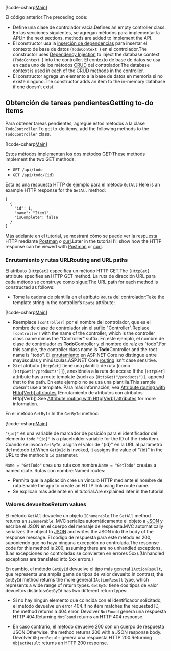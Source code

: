 [!code-csharp[Main](../../tutorials/first-web-api/sample/TodoApi/Controllers/TodoController2.cs?name=snippet_todo1)]

<span data-ttu-id="fa4f0-101">El código anterior:</span><span class="sxs-lookup"><span data-stu-id="fa4f0-101">The preceding code:</span></span>

* <span data-ttu-id="fa4f0-102">Define una clase de controlador vacía.</span><span class="sxs-lookup"><span data-stu-id="fa4f0-102">Defines an empty controller class.</span></span> <span data-ttu-id="fa4f0-103">En las secciones siguientes, se agregan métodos para implementar la API.</span><span class="sxs-lookup"><span data-stu-id="fa4f0-103">In the next sections, methods are added to implement the API.</span></span>
* <span data-ttu-id="fa4f0-104">El constructor usa la [inserción de dependencias](xref:fundamentals/dependency-injection) para insertar el contexto de base de datos (`TodoContext `) en el controlador.</span><span class="sxs-lookup"><span data-stu-id="fa4f0-104">The constructor uses [Dependency Injection](xref:fundamentals/dependency-injection) to inject the database context (`TodoContext `) into the controller.</span></span> <span data-ttu-id="fa4f0-105">El contexto de base de datos se usa en cada uno de los métodos [CRUD](https://wikipedia.org/wiki/Create,_read,_update_and_delete) del controlador.</span><span class="sxs-lookup"><span data-stu-id="fa4f0-105">The database context is used in each of the [CRUD](https://wikipedia.org/wiki/Create,_read,_update_and_delete) methods in the controller.</span></span>
* <span data-ttu-id="fa4f0-106">El constructor agrega un elemento a la base de datos en memoria si no existe ninguno.</span><span class="sxs-lookup"><span data-stu-id="fa4f0-106">The constructor adds an item to the in-memory database if one doesn't exist.</span></span>

## <a name="getting-to-do-items"></a><span data-ttu-id="fa4f0-107">Obtención de tareas pendientes</span><span class="sxs-lookup"><span data-stu-id="fa4f0-107">Getting to-do items</span></span>

<span data-ttu-id="fa4f0-108">Para obtener tareas pendientes, agregue estos métodos a la clase `TodoController`.</span><span class="sxs-lookup"><span data-stu-id="fa4f0-108">To get to-do items, add the following methods to the `TodoController` class.</span></span>

[!code-csharp[Main](../../tutorials/first-web-api/sample/TodoApi/Controllers/TodoController.cs?name=snippet_GetAll)]

<span data-ttu-id="fa4f0-109">Estos métodos implementan los dos métodos GET:</span><span class="sxs-lookup"><span data-stu-id="fa4f0-109">These methods implement the two GET methods:</span></span>

* `GET /api/todo`
* `GET /api/todo/{id}`

<span data-ttu-id="fa4f0-110">Esta es una respuesta HTTP de ejemplo para el método `GetAll`:</span><span class="sxs-lookup"><span data-stu-id="fa4f0-110">Here is an example HTTP response for the `GetAll` method:</span></span>

```
[
  {
    "id": 1,
    "name": "Item1",
    "isComplete": false
  }
]
   ```

<span data-ttu-id="fa4f0-111">Más adelante en el tutorial, se mostrará cómo se puede ver la respuesta HTTP mediante [Postman](https://www.getpostman.com/) o [curl](https://developer.apple.com/legacy/library/documentation/Darwin/Reference/ManPages/man1/curl.1.html).</span><span class="sxs-lookup"><span data-stu-id="fa4f0-111">Later in the tutorial I'll show how the HTTP response can be viewed with [Postman](https://www.getpostman.com/) or [curl](https://developer.apple.com/legacy/library/documentation/Darwin/Reference/ManPages/man1/curl.1.html).</span></span>

### <a name="routing-and-url-paths"></a><span data-ttu-id="fa4f0-112">Enrutamiento y rutas URL</span><span class="sxs-lookup"><span data-stu-id="fa4f0-112">Routing and URL paths</span></span>

<span data-ttu-id="fa4f0-113">El atributo `[HttpGet]` especifica un método HTTP GET.</span><span class="sxs-lookup"><span data-stu-id="fa4f0-113">The `[HttpGet]` attribute specifies an HTTP GET method.</span></span> <span data-ttu-id="fa4f0-114">La ruta de dirección URL para cada método se construye como sigue:</span><span class="sxs-lookup"><span data-stu-id="fa4f0-114">The URL path for each method is constructed as follows:</span></span>

* <span data-ttu-id="fa4f0-115">Tome la cadena de plantilla en el atributo `Route` del controlador:</span><span class="sxs-lookup"><span data-stu-id="fa4f0-115">Take the template string in the controller’s `Route` attribute:</span></span>

[!code-csharp[Main](../../tutorials/first-web-api/sample/TodoApi/Controllers/TodoController.cs?name=TodoController&highlight=3)]

* <span data-ttu-id="fa4f0-116">Reemplace `[controller]` por el nombre del controlador, que es el nombre de clase de controlador sin el sufijo "Controller".</span><span class="sxs-lookup"><span data-stu-id="fa4f0-116">Replace `[controller]` with the name of the controller, which is the controller class name minus the "Controller" suffix.</span></span> <span data-ttu-id="fa4f0-117">En este ejemplo, el nombre de clase de controlador es **Todo**Controller y el nombre de raíz es "todo".</span><span class="sxs-lookup"><span data-stu-id="fa4f0-117">For this sample, the controller class name is **Todo**Controller and the root name is "todo".</span></span> <span data-ttu-id="fa4f0-118">El [enrutamiento](xref:mvc/controllers/routing) en ASP.NET Core no distingue entre mayúsculas y minúsculas.</span><span class="sxs-lookup"><span data-stu-id="fa4f0-118">ASP.NET Core [routing](xref:mvc/controllers/routing) isn't case sensitive.</span></span>
* <span data-ttu-id="fa4f0-119">Si el atributo `[HttpGet]` tiene una plantilla de ruta (como `[HttpGet("/products")]`), anexiónela a la ruta de acceso.</span><span class="sxs-lookup"><span data-stu-id="fa4f0-119">If the `[HttpGet]` attribute has a route template (such as `[HttpGet("/products")]`, append that to the path.</span></span> <span data-ttu-id="fa4f0-120">En este ejemplo no se usa una plantilla.</span><span class="sxs-lookup"><span data-stu-id="fa4f0-120">This sample doesn't use a template.</span></span> <span data-ttu-id="fa4f0-121">Para más información, vea [Attribute routing with Http[Verb] attributes](xref:mvc/controllers/routing#attribute-routing-with-httpverb-attributes) (Enrutamiento de atributos con atributos Http[Verb]).</span><span class="sxs-lookup"><span data-stu-id="fa4f0-121">See [Attribute routing with Http[Verb] attributes](xref:mvc/controllers/routing#attribute-routing-with-httpverb-attributes) for more information.</span></span>

<span data-ttu-id="fa4f0-122">En el método `GetById`:</span><span class="sxs-lookup"><span data-stu-id="fa4f0-122">In the `GetById` method:</span></span>

[!code-csharp[Main](../../tutorials/first-web-api/sample/TodoApi/Controllers/TodoController.cs?name=snippet_GetByID&highlight=1-2)]

<span data-ttu-id="fa4f0-123">`"{id}"` es una variable de marcador de posición para el identificador del elemento `todo`.</span><span class="sxs-lookup"><span data-stu-id="fa4f0-123">`"{id}"` is a placeholder variable for the ID of the `todo` item.</span></span> <span data-ttu-id="fa4f0-124">Cuando se invoca `GetById`, asigna el valor de "{id}" en la URL al parámetro del método `id`.</span><span class="sxs-lookup"><span data-stu-id="fa4f0-124">When `GetById` is invoked, it assigns the value of "{id}" in the URL to the method's `id` parameter.</span></span>

<span data-ttu-id="fa4f0-125">`Name = "GetTodo"` crea una ruta con nombre.</span><span class="sxs-lookup"><span data-stu-id="fa4f0-125">`Name = "GetTodo"` creates a named route.</span></span> <span data-ttu-id="fa4f0-126">Rutas con nombre:</span><span class="sxs-lookup"><span data-stu-id="fa4f0-126">Named routes:</span></span>

* <span data-ttu-id="fa4f0-127">Permita que la aplicación cree un vínculo HTTP mediante el nombre de ruta.</span><span class="sxs-lookup"><span data-stu-id="fa4f0-127">Enable the app to create an HTTP link using the route name.</span></span>
* <span data-ttu-id="fa4f0-128">Se explican más adelante en el tutorial.</span><span class="sxs-lookup"><span data-stu-id="fa4f0-128">Are explained later in the tutorial.</span></span>

### <a name="return-values"></a><span data-ttu-id="fa4f0-129">Valores devueltos</span><span class="sxs-lookup"><span data-stu-id="fa4f0-129">Return values</span></span>

<span data-ttu-id="fa4f0-130">El método `GetAll` devuelve un objeto `IEnumerable`.</span><span class="sxs-lookup"><span data-stu-id="fa4f0-130">The `GetAll` method returns an `IEnumerable`.</span></span> <span data-ttu-id="fa4f0-131">MVC serializa automáticamente el objeto a [JSON](http://www.json.org/) y escribe el JSON en el cuerpo del mensaje de respuesta.</span><span class="sxs-lookup"><span data-stu-id="fa4f0-131">MVC automatically serializes the object to [JSON](http://www.json.org/) and writes the JSON into the body of the response message.</span></span> <span data-ttu-id="fa4f0-132">El código de respuesta para este método es 200, suponiendo que no haya ninguna excepción no controlada.</span><span class="sxs-lookup"><span data-stu-id="fa4f0-132">The response code for this method is 200, assuming there are no unhandled exceptions.</span></span> <span data-ttu-id="fa4f0-133">(Las excepciones no controladas se convierten en errores 5xx).</span><span class="sxs-lookup"><span data-stu-id="fa4f0-133">(Unhandled exceptions are translated into 5xx errors.)</span></span>

<span data-ttu-id="fa4f0-134">En cambio, el método `GetById` devuelve el tipo más general `IActionResult`, que representa una amplia gama de tipos de valor devuelto.</span><span class="sxs-lookup"><span data-stu-id="fa4f0-134">In contrast, the `GetById` method returns the more general `IActionResult` type, which represents a wide range of return types.</span></span> <span data-ttu-id="fa4f0-135">`GetById` tiene dos tipos de valor devueltos distintos:</span><span class="sxs-lookup"><span data-stu-id="fa4f0-135">`GetById` has two different return types:</span></span>

* <span data-ttu-id="fa4f0-136">Si no hay ningún elemento que coincida con el identificador solicitado, el método devuelve un error 404.</span><span class="sxs-lookup"><span data-stu-id="fa4f0-136">If no item matches the requested ID, the method returns a 404 error.</span></span> <span data-ttu-id="fa4f0-137">Devolver `NotFound` genera una respuesta HTTP 404.</span><span class="sxs-lookup"><span data-stu-id="fa4f0-137">Returning `NotFound` returns an HTTP 404 response.</span></span>

* <span data-ttu-id="fa4f0-138">En caso contrario, el método devuelve 200 con un cuerpo de respuesta JSON.</span><span class="sxs-lookup"><span data-stu-id="fa4f0-138">Otherwise, the method returns 200 with a JSON response body.</span></span> <span data-ttu-id="fa4f0-139">Devolver `ObjectResult` genera una respuesta HTTP 200.</span><span class="sxs-lookup"><span data-stu-id="fa4f0-139">Returning `ObjectResult` returns an HTTP 200 response.</span></span>
